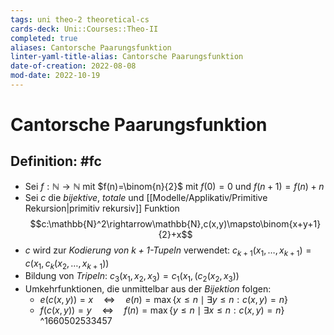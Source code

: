 ```yaml
---
tags: uni theo-2 theoretical-cs
cards-deck: Uni::Courses::Theo-II
completed: true
aliases: Cantorsche Paarungsfunktion
linter-yaml-title-alias: Cantorsche Paarungsfunktion
date-of-creation: 2022-08-08
mod-date: 2022-10-19
---
```


# Cantorsche Paarungsfunktion

## Definition: #fc
- Sei $f:\mathbb{N}\rightarrow\mathbb{N}$ mit $f(n)=\binom{n}{2}$ mit $f(0)=0$ und $f(n+1)=f(n)+n$
- Sei $c$ die *bijektive*, *totale* und [[Modelle/Applikativ/Primitive Rekursion|primitiv rekursiv]] Funktion
$$c:\mathbb{N}^2\rightarrow\mathbb{N},c(x,y)\mapsto\binom{x+y+1}{2}+x$$
- $c$ wird zur *Kodierung von $k+1$-Tupeln* verwendet: $c_{k+1}(x_1,\dots,x_{k+1})=c(x_1,c_k(x_2,\dots,x_{k+1}))$
- Bildung von *Tripeln*: $c_3(x_1,x_2,x_3)=c_1(x_1,(c_2(x_2,x_3))$
- Umkehrfunktionen, die unmittelbar aus der *Bijektion* folgen:
	- $e(c(x,y))=x\quad\Leftrightarrow\quad e(n)=\max\{x\leq n\mid\exists y\leq n:c(x,y)=n\}$
	- $f(c(x,y))=y\quad\Leftrightarrow\quad f(n)=\max\{y\leq n\mid\exists x\leq n:c(x,y)=n\}$
^1660502533457
